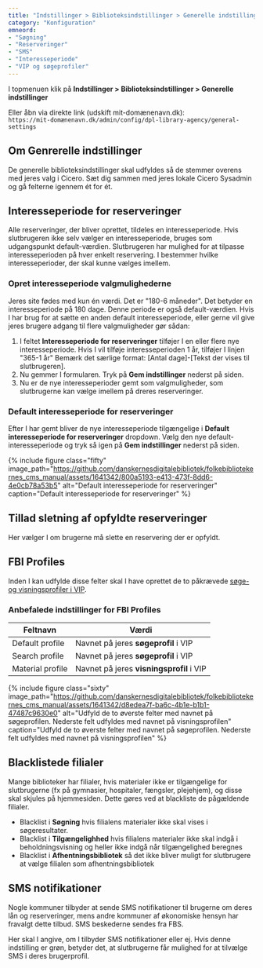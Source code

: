 ```yaml
---
title: "Indstillinger > Biblioteksindstillinger > Generelle indstillinger"
category: "Konfiguration"
emneord: 
- "Søgning"
- "Reserveringer"
- "SMS"
- "Interesseperiode"
- "VIP og søgeprofiler"
---
```


I topmenuen klik på **Indstillinger > Biblioteksindstillinger > Generelle indstillinger**

Eller åbn via direkte link (udskift mit-domænenavn.dk):\
`https://mit-domænenavn.dk/admin/config/dpl-library-agency/general-settings`

## Om Genrerelle indstillinger
De generelle biblioteksindstillinger skal udfyldes så de stemmer overens med jeres valg i Cicero. Sæt dig sammen med jeres lokale Cicero Sysadmin og gå felterne igennem ét for ét.

## Interesseperiode for reserveringer
Alle reserveringer, der bliver oprettet, tildeles en interesseperiode. Hvis slutbrugeren ikke selv vælger en interesseperiode, bruges som udgangspunkt default-værdien. Slutbrugeren har mulighed for at tilpasse interesseperioden på hver enkelt reservering. I bestemmer hvilke interesseperioder, der skal kunne vælges imellem.

### Opret interesseperiode valgmulighederne
Jeres site fødes med kun én værdi. Det er "180-6 måneder". Det betyder en interesseperiode på 180 dage. Denne periode er også default-værdien. Hvis I har brug for at sætte en anden default interesseperiode, eller gerne vil give jeres brugere adgang til flere valgmuligheder gør sådan:

1. I feltet **Interesseperiode for reserveringer** tilføjer I en eller flere nye interesseperiode. Hvis I vil tilføje interesseperioden 1 år, tilføjer I linjen "365-1 år" Bemærk det særlige format: [Antal dage]-[Tekst der vises til slutbrugeren].
2. Nu gemmer I formularen. Tryk på **Gem indstillinger** nederst på siden.
3. Nu er de nye interesseperioder gemt som valgmuligheder, som slutbrugerne kan vælge imellem på dreres reserveringer.

### Default interesseperiode for reserveringer
Efter I har gemt bliver de nye interesseperiode tilgængelige i **Default interesseperiode for reserveringer** dropdown. Vælg den nye default-interesseperiode og tryk så igen på **Gem indstillinger** nederst på siden. 

 {% include figure class="fifty" image_path="https://github.com/danskernesdigitalebibliotek/folkebibliotekernes_cms_manual/assets/1641342/800a5193-e413-473f-8dd6-4e0cb78a53b5" alt="Default interesseperiode for reserveringer" caption="Default interesseperiode for reserveringer" %} 

 ## Tillad sletning af opfyldte reserveringer
 Her vælger I om brugerne må slette en reservering der er opfyldt.


## FBI Profiles
Inden I kan udfylde disse felter skal I have oprettet de to påkrævede [søge- og visningsprofiler i VIP](/bliv-klar-til-folkebibliotekernes-cms/10vip-profiler/). 

### Anbefalede indstillinger for FBI Profiles

|Feltnavn|Værdi|
|---|---|
|Default profile|Navnet på jeres **søgeprofil** i VIP|
|Search profile|Navnet på jeres **søgeprofil** i VIP|
|Material profile|Navnet på jeres **visningsprofil** i VIP|

{% include figure class="sixty" image_path="https://github.com/danskernesdigitalebibliotek/folkebibliotekernes_cms_manual/assets/1641342/d8edea7f-ba6c-4b1e-b1b1-47487c9630e0" alt="Udfyld de to øverste felter med navnet på søgeprofilen. Nederste felt udfyldes med navnet på visningsprofilen" caption="Udfyld de to øverste felter med navnet på søgeprofilen. Nederste felt udfyldes med navnet på visningsprofilen" %} 

## Blacklistede filialer
Mange biblioteker har filialer, hvis materialer ikke er tilgængelige for slutbrugerne (fx på gymnasier,
hospitaler, fængsler, plejehjem), og disse skal skjules på hjemmesiden. Dette gøres ved at blackliste
de pågældende filialer.

- Blacklist i **Søgning** hvis filialens materialer ikke skal vises i søgeresultater.
- Blacklist i **Tilgængelighhed** hvis filialens materialer ikke skal indgå  i beholdningsvisning og heller ikke indgå når tilgængelighed beregnes
- Blacklist i **Afhentningsbibliotek** så det ikke bliver muligt for slutbrugere at vælge filialen som afhentningsbibliotek 

## SMS notifikationer
Nogle kommuner tilbyder at sende SMS notifikationer til brugerne om deres lån og reserveringer, mens andre kommuner af økonomiske hensyn har fravalgt dette tilbud. SMS beskederne sendes fra FBS. 

Her skal I angive, om I tilbyder SMS notifikationer eller ej. Hvis denne indstilling er grøn, betyder det, at slutbrugerne får mulighed for at tilvælge SMS i deres brugerprofil.
